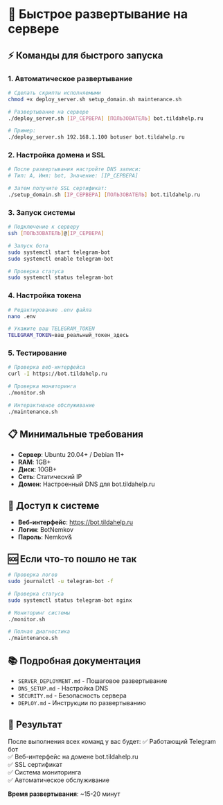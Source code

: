 # 🚀 Быстрое развертывание на сервере

## ⚡ Команды для быстрого запуска

### 1. Автоматическое развертывание
```bash
# Сделать скрипты исполняемыми
chmod +x deploy_server.sh setup_domain.sh maintenance.sh

# Развертывание на сервере
./deploy_server.sh [IP_СЕРВЕРА] [ПОЛЬЗОВАТЕЛЬ] bot.tildahelp.ru

# Пример:
./deploy_server.sh 192.168.1.100 botuser bot.tildahelp.ru
```

### 2. Настройка домена и SSL
```bash
# После развертывания настройте DNS записи:
# Тип: A, Имя: bot, Значение: [IP_СЕРВЕРА]

# Затем получите SSL сертификат:
./setup_domain.sh [IP_СЕРВЕРА] [ПОЛЬЗОВАТЕЛЬ] bot.tildahelp.ru
```

### 3. Запуск системы
```bash
# Подключение к серверу
ssh [ПОЛЬЗОВАТЕЛЬ]@[IP_СЕРВЕРА]

# Запуск бота
sudo systemctl start telegram-bot
sudo systemctl enable telegram-bot

# Проверка статуса
sudo systemctl status telegram-bot
```

### 4. Настройка токена
```bash
# Редактирование .env файла
nano .env

# Укажите ваш TELEGRAM_TOKEN
TELEGRAM_TOKEN=ваш_реальный_токен_здесь
```

### 5. Тестирование
```bash
# Проверка веб-интерфейса
curl -I https://bot.tildahelp.ru

# Проверка мониторинга
./monitor.sh

# Интерактивное обслуживание
./maintenance.sh
```

## 📋 Минимальные требования

- **Сервер**: Ubuntu 20.04+ / Debian 11+
- **RAM**: 1GB+
- **Диск**: 10GB+
- **Сеть**: Статический IP
- **Домен**: Настроенный DNS для bot.tildahelp.ru

## 🔑 Доступ к системе

- **Веб-интерфейс**: https://bot.tildahelp.ru
- **Логин**: BotNemkov
- **Пароль**: Nemkov&

## 🆘 Если что-то пошло не так

```bash
# Проверка логов
sudo journalctl -u telegram-bot -f

# Проверка статуса
sudo systemctl status telegram-bot nginx

# Мониторинг системы
./monitor.sh

# Полная диагностика
./maintenance.sh
```

## 📚 Подробная документация

- `SERVER_DEPLOYMENT.md` - Пошаговое развертывание
- `DNS_SETUP.md` - Настройка DNS
- `SECURITY.md` - Безопасность сервера
- `DEPLOY.md` - Инструкции по развертыванию

## 🎯 Результат

После выполнения всех команд у вас будет:
✅ Работающий Telegram бот  
✅ Веб-интерфейс на домене bot.tildahelp.ru  
✅ SSL сертификат  
✅ Система мониторинга  
✅ Автоматическое обслуживание  

**Время развертывания**: ~15-20 минут
